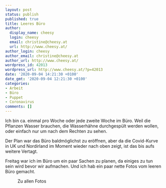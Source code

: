 ```yaml
---
layout: post
status: publish
published: true
title: Leeres Büro
author:
  display_name: cheesy
  login: cheesy
  email: christine@cheesy.at
  url: http://www.cheesy.at/
author_login: cheesy
author_email: christine@cheesy.at
author_url: http://www.cheesy.at/
wordpress_id: 42013
wordpress_url: http://www.cheesy.at/?p=42013
date: '2020-09-04 14:21:30 +0100'
date_gmt: '2020-09-04 12:21:30 +0100'
categories:
- Arbeit
- Büro
- Puppet
- Coronavirus
comments: []
---
```

<!-- wp:paragraph -->
Ich bin ca. einmal pro Woche oder jede zweite Woche im Büro. Weil die Pflanzen Wasser brauchen, die Wasserhähne durchgespült werden wollen, oder einfach nur um nach dem Rechten zu sehen.
<!-- /wp:paragraph -->
<!-- wp:paragraph -->
Der Plan war das Büro baldmöglichst zu eröffnen, aber da die Covid-Kurve in UK und Nordirland im Moment wieder nach oben zeigt, ist das bis aufs weitere Vertagt.
<!-- /wp:paragraph -->
<!-- wp:paragraph -->
Freitag war ich im Büro um ein paar Sachen zu planen, da einiges zu tun sein wird bevor wir aufmachen. Und ich hab ein paar nette Fotos vom leeren Büro gemacht.
<!-- /wp:paragraph -->
<!-- wp:image {"id":41993,"linkDestination":"custom"} -->
<figure class="wp-block-image"><a href="{% link _fotos/arbeit/2015-heute-puppet/2020/leeres-buro/index.md %}"><img src="{% link _fotos/arbeit/2015-heute-puppet/2020/leeres-buro/Leeres-Büro-005.jpg %}" alt="" class="wp-image-41993"></a><br>
<figcaption>Zu allen Fotos</figcaption>
</figure>
<!-- /wp:image -->
